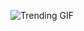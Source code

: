 
<!-- GIF_SECTION -->
![Trending GIF](https://media2.giphy.com/media/v1.Y2lkPThiYjIxNzcyYjB3NjlwbXVnbmh0NDNvd256cnA4aTFkcDlhODNhZGRtcmdmNGFraSZlcD12MV9naWZzX3NlYXJjaCZjdD1n/66M6ZwJkTLYikvhrqZ/giphy.gif)
<!-- END_GIF_SECTION -->
